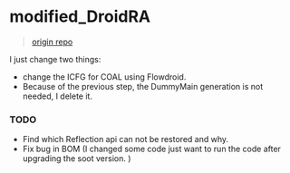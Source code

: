 # modified_DroidRA

> [origin repo](https://github.com/serval-snt-uni-lu/DroidRA)

I just change two things:

- change the ICFG for COAL using Flowdroid.
- Because of the previous step, the DummyMain generation is not needed, I delete it.

### TODO

- Find which Reflection api can not be restored and why.
- Fix bug in BOM (I changed some code just want to run the code after upgrading the soot version. )